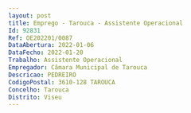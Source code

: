 ```yaml
--- 
layout: post
title: Emprego - Tarouca - Assistente Operacional
Id: 92831
Ref: OE202201/0087
DataAbertura: 2022-01-06
DataFecho: 2022-01-20
Trabalho: Assistente Operacional
Empregador: Câmara Municipal de Tarouca
Descricao: PEDREIRO
CodigoPostal: 3610-128 TAROUCA
Concelho: Tarouca
Distrito: Viseu
--- 
```

